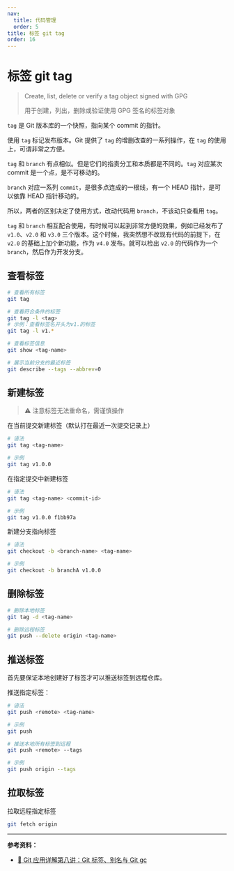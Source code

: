 ```yaml
---
nav:
  title: 代码管理
  order: 5
title: 标签 git tag
order: 16
---
```


# 标签 git tag

> Create, list, delete or verify a tag object signed with GPG
>
> 用于创建，列出，删除或验证使用 GPG 签名的标签对象

`tag` 是 Git 版本库的一个快照，指向某个 commit 的指针。

使用 `tag` 标记发布版本。Git 提供了 `tag` 的增删改查的一系列操作，在 `tag` 的使用上，可谓非常之方便。

`tag` 和 `branch` 有点相似。但是它们的指责分工和本质都是不同的。`tag` 对应某次 commit 是一个点，是不可移动的。

`branch` 对应一系列 `commit`，是很多点连成的一根线，有一个 HEAD 指针，是可以依靠 HEAD 指针移动的。

所以，两者的区别决定了使用方式，改动代码用 `branch`，不该动只查看用 `tag`。

`tag` 和 `branch` 相互配合使用，有时候可以起到非常方便的效果，例如已经发布了 `v1.0`、`v2.0` 和 `v3.0` 三个版本。这个时候，我突然想不改现有代码的前提下，在 `v2.0` 的基础上加个新功能，作为 `v4.0` 发布。就可以检出 `v2.0` 的代码作为一个 `branch`，然后作为开发分支。

## 查看标签

```bash
# 查看所有标签
git tag

# 查看符合条件的标签
git tag -l <tag>
# 示例：查看标签名开头为v1.的标签
git tag -l v1.*

# 查看标签信息
git show <tag-name>

# 展示当前分支的最近标签
git describe --tags --abbrev=0
```

## 新建标签

> ⚠️ 注意标签无法重命名，需谨慎操作

在当前提交新建标签（默认打在最近一次提交记录上）

```bash
# 语法
git tag <tag-name>

# 示例
git tag v1.0.0
```

在指定提交中新建标签

```bash
# 语法
git tag <tag-name> <commit-id>

# 示例
git tag v1.0.0 f1bb97a
```

新建分支指向标签

```bash
# 语法
git checkout -b <branch-name> <tag-name>

# 示例
git checkout -b branchA v1.0.0
```

## 删除标签

```bash
# 删除本地标签
git tag -d <tag-name>

# 删除远程标签
git push --delete origin <tag-name>
```

## 推送标签

首先要保证本地创建好了标签才可以推送标签到远程仓库。

推送指定标签：

```bash
# 语法
git push <remote> <tag-name>

# 示例
git push
```

```bash
# 推送本地所有标签到远程
git push <remote> --tags

# 示例
git push origin --tags
```

## 拉取标签

拉取远程指定标签

```bash
git fetch origin
```

---

**参考资料：**

- [📝 Git 应用详解第八讲：Git 标签、别名与 Git gc](https://juejin.im/post/6844904130977202190)
